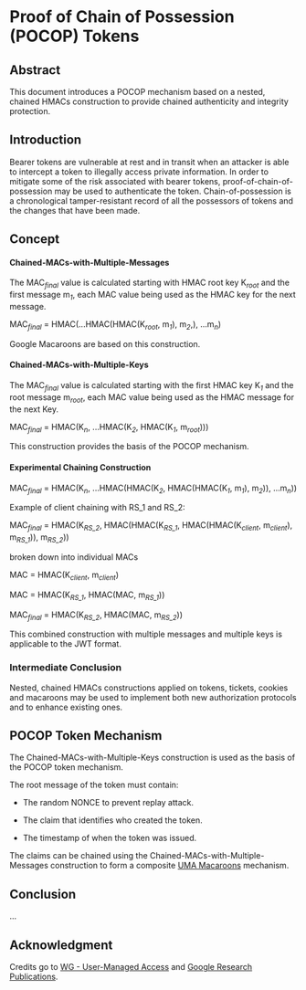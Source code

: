 # Proof of Chain of Possession (POCOP) Tokens

## Abstract

This document introduces a POCOP mechanism based on a nested, chained HMACs construction to provide chained authenticity and integrity protection.

## Introduction

Bearer tokens are vulnerable at rest and in transit when an attacker is able to intercept a token to illegally access private information. In order to mitigate some of the risk associated with bearer tokens, proof-of-chain-of-possession may be used to authenticate the token. Chain-of-possession is a chronological tamper-resistant record of all the possessors of tokens and the changes that have been made.

## Concept

#### Chained-MACs-with-Multiple-Messages

The MAC<sub><i>final</i></sub> value is calculated starting with HMAC root key K<sub><i>root</i></sub> and the first message m<sub><i>1</i></sub>, each MAC value being used as the HMAC key for the next message.

MAC<sub><i>final</i></sub> = HMAC(...HMAC(HMAC(K<sub><i>root</i></sub>, m<sub><i>1</i></sub>), m<sub><i>2</i></sub>,), ...m<sub><i>n</i></sub>)

Google Macaroons are based on this construction.

#### Chained-MACs-with-Multiple-Keys

The MAC<sub><i>final</i></sub> value is calculated starting with the first HMAC key K<sub><i>1</i></sub> and the root message m<sub><i>root</i></sub>, each MAC value being used as the HMAC message for the next Key.

MAC<sub><i>final</i></sub> = HMAC(K<sub><i>n</i></sub>, ...HMAC(K<sub><i>2</i></sub>, HMAC(K<sub><i>1</i></sub>, m<sub><i>root</i></sub>)))

This construction provides the basis of the POCOP mechanism.

#### Experimental Chaining Construction

MAC<sub><i>final</i></sub> = HMAC(K<sub><i>n</i></sub>, ...HMAC(HMAC(K<sub><i>2</i></sub>, HMAC(HMAC(K<sub><i>1</i></sub>, m<sub><i>1</i></sub>), m<sub><i>2</i></sub>)), ...m<sub><i>n</i></sub>))

Example of client chaining with RS_1 and RS_2:

MAC<sub><i>final</i></sub> = HMAC(K<sub><i>RS_2</i></sub>, HMAC(HMAC(K<sub><i>RS_1</i></sub>, HMAC(HMAC(K<sub><i>client</i></sub>, m<sub><i>client</i></sub>), m<sub><i>RS_1</i></sub>)), m<sub><i>RS_2</i></sub>))

broken down into individual MACs

MAC = HMAC(K<sub><i>client</i></sub>, m<sub><i>client</i></sub>)

MAC = HMAC(K<sub><i>RS_1</i></sub>, HMAC(MAC, m<sub><i>RS_1</i></sub>))

MAC<sub><i>final</i></sub> = HMAC(K<sub><i>RS_2</i></sub>, HMAC(MAC, m<sub><i>RS_2</i></sub>))

This combined construction with multiple messages and multiple keys is applicable to the JWT format.

### Intermediate Conclusion

Nested, chained HMACs constructions applied on tokens, tickets, cookies and macaroons may be used to implement both new authorization protocols and to enhance existing ones.

## POCOP Token Mechanism

The Chained-MACs-with-Multiple-Keys construction is used as the basis of the POCOP token mechanism.

The root message of the token must contain:

* The random NONCE to prevent replay attack.

* The claim that identifies who created the token.

* The timestamp of when the token was issued.

The claims can be chained using the Chained-MACs-with-Multiple-Messages construction to form a composite [UMA Macaroons][6] mechanism.

## Conclusion

...

## Acknowledgment

Credits go to [WG - User-Managed Access][1] and [Google Research Publications][2].

[1]: https://kantarainitiative.org/confluence/display/uma/Home
[2]: https://research.google/pubs/pub41892/
[3]: https://github.com/umalabs/uma-pocop-tokens#chained-macs-with-multiple-messages
[4]: https://github.com/umalabs/uma-pocop-tokens#chained-macs-with-multiple-keys
[5]: https://github.com/umalabs/uma-pocop-tokens#pocop-mechanism
[6]: https://github.com/umalabs/uma-macaroons